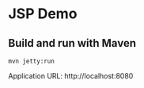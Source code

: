 # JSP Demo

## Build and run with Maven

    mvn jetty:run
    
Application URL: http://localhost:8080
